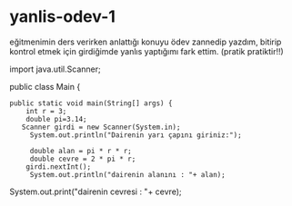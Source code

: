 # yanlis-odev-1
eğitmenimin ders verirken anlattığı konuyu ödev zannedip yazdım, bitirip kontrol etmek için girdiğimde yanlıs yaptığımı fark ettim. (pratik pratiktir!!)



import java.util.Scanner;

public class Main {

    public static void main(String[] args) {
        int r = 3;
        double pi=3.14;
       Scanner girdi = new Scanner(System.in);
         System.out.println("Dairenin yarı çapını giriniz:");

         double alan = pi * r * r;
         double cevre = 2 * pi * r;
        girdi.nextInt();
         System.out.println("dairenin alanını : "+ alan);
System.out.print("dairenin cevresi : "+ cevre);
